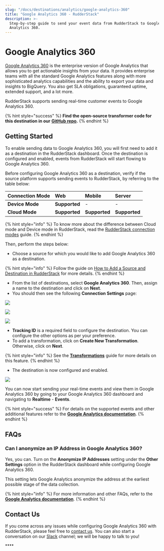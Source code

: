```yaml
---
slug: "/docs/destinations/analytics/google-analytics-360"
title: "Google Analytics 360 - RudderStack"
description: >-
  Step-by-step guide to send your event data from RudderStack to Google
  Analytics 360.
---
```


# Google Analytics 360

[Google Analytics 360](https://marketingplatform.google.com/about/analytics-360/) is the enterprise version of Google Analytics that allows you to get actionable insights from your data. It provides enterprise teams with all the standard Google Analytics features along with more sophisticated analytics capabilities and the ability to export your data and insights to BigQuery. You also get SLA obligations, guaranteed uptime, extended support, and a lot more.

RudderStack supports sending real-time customer events to Google Analytics 360.

{% hint style="success" %}
**Find the open-source transformer code for this destination in our** [**GitHub repo**](https://github.com/rudderlabs/rudder-transformer/tree/master/v0/destinations/ga360)**.**
{% endhint %}

## Getting Started <a id="getting-started"></a>

To enable sending data to Google Analytics 360, you will first need to add it as a destination in the RudderStack dashboard. Once the destination is configured and enabled, events from RudderStack will start flowing to Google Analytics 360.

Before configuring Google Analytics 360 as a destination, verify if the source platform supports sending events to RudderStack, by referring to the table below:

| **Connection Mode** | **Web**       | **Mobile**    | **Server**    |
| :------------------ | :------------ | :------------ | :------------ |
| **Device Mode**     | **Supported** | -             | -             |
| **Cloud Mode**      | **Supported** | **Supported** | **Supported** |

{% hint style="info" %}
To know more about the difference between Cloud mode and Device mode in RudderStack, read the [RudderStack connection modes](https://docs.rudderstack.com/get-started/rudderstack-connection-modes) guide.
{% endhint %}

Then, perform the steps below:

- Choose a source for which you would like to add Google Analytics 360 as a destination.

{% hint style="info" %}
Follow the guide on [How to Add a Source and Destination in RudderStack](https://docs.rudderstack.com/how-to-guides/adding-source-and-destination-rudderstack) for more details.
{% endhint %}

- From the list of destinations, select **Google Analytics 360**. Then, assign a name to the destination and click on **Next**.
- You should then see the following **Connection Settings** page:

![](../../.gitbook/assets/1%20%2820%29.png)

![](../../.gitbook/assets/2%20%2826%29.png)

![](../../.gitbook/assets/3%20%2823%29.png)

- **Tracking ID** is a required field to configure the destination. You can configure the other options as per your preference.
- To add a transformation, click on **Create New Transformation**. Otherwise, click on **Next**.

{% hint style="info" %}
See the [**Transformations**]() guide for more details on this feature.
{% endhint %}

- The destination is now configured and enabled.

![](../../.gitbook/assets/final.png)

You can now start sending your real-time events and view them in Google Analytics 360 by going to your Google Analytics 360 dashboard and navigating to **Realtime** - **Events**.

{% hint style="success" %}
For details on the supported events and other additional features refer to the [**Google Analytics documentation**](https://docs.rudderstack.com/destinations/analytics/google-analytics-ga).
{% endhint %}

## FAQs

### Can I anonymize an IP Address in Google Analytics 360?

Yes, you can. Turn on the **Anonymize IP Addresses** setting under the **Other Settings** option in the RudderStack dashboard while configuring Google Analytics 360.

This setting lets Google Analytics anonymize the address at the earliest possible stage of the data collection.

{% hint style="info" %}
For more information and other FAQs, refer to the [**Google Analytics documentation**](https://docs.rudderstack.com/destinations/analytics/google-analytics-ga).
{% endhint %}

## Contact Us

If you come across any issues while configuring Google Analytics 360 with RudderStack, please feel free to [contact us](mailto:%20docs@rudderstack.com). You can also start a conversation on our [Slack](https://resources.rudderstack.com/join-rudderstack-slack) channel; we will be happy to talk to you!

\*\*\*\*

##
